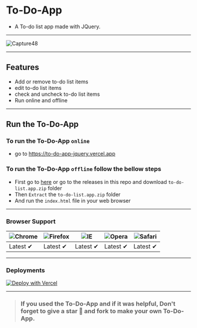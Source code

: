 # To-Do-App
- A To-do list app made with JQuery.
---
![Capture48](https://user-images.githubusercontent.com/91379432/145707224-21a278d2-4f33-4aee-841b-163b4d89d06a.PNG)

---
## Features
- Add or remove to-do list items
- edit to-do list items
- check and uncheck to-do list items
- Run online and offline
---
## Run the To-Do-App
### To run the To-Do-App `online` 
- go to https://to-do-app-jquery.vercel.app
### To run the To-Do-App `offline` follow the bellow steps
- First go to [here](https://github.com/RedEdge967/To-Do-App/releases) or go to the releases in this repo and download `to-do-list.app.zip` folder
- Then `Extract` the `to-do-list.app.zip` folder
- And run the `index.html` file in your web browser
---
### Browser Support
![Chrome](https://raw.githubusercontent.com/alrra/browser-logos/master/src/chrome/chrome_48x48.png) | ![Firefox](https://raw.githubusercontent.com/alrra/browser-logos/master/src/firefox/firefox_48x48.png) | ![IE](https://raw.githubusercontent.com/alrra/browser-logos/master/src/edge/edge_48x48.png) | ![Opera](https://raw.githubusercontent.com/alrra/browser-logos/master/src/opera/opera_48x48.png) | ![Safari](https://raw.githubusercontent.com/alrra/browser-logos/master/src/safari/safari_48x48.png)
--- | --- | --- | --- | --- |
Latest ✔ | Latest ✔ | Latest ✔ | Latest ✔ | Latest ✔ |
---
### Deployments

[![Deploy with Vercel](https://vercel.com/button)](https://vercel.com/new/clone?repository-url=https%3A%2F%2Fgithub.com%2FRedEdge967%2FTo-Do-App)

---
> ### If you used the To-Do-App and if it was helpful, Don't forget to give a star 🌟 and fork to make your own To-Do-App.
